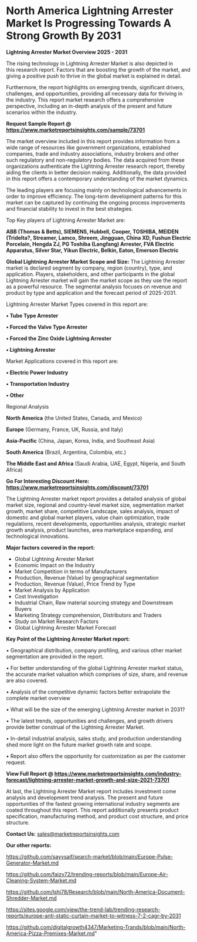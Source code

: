 # North America Lightning Arrester Market Is Progressing Towards A Strong Growth By 2031

<Strong> Lightning Arrester Market Overview 2025 - 2031</strong>

The rising technology in Lightning Arrester Market is also depicted in this research report. Factors that are boosting the growth of the market, and giving a positive push to thrive in the global market is explained in detail.

Furthermore, the report highlights on emerging trends, significant drivers, challenges, and opportunities, providing all necessary data for thriving in the industry. This report market research offers a comprehensive perspective, including an in-depth analysis of the present and future scenarios within the industry.

<strong>Request Sample Report @ <a href=https://www.marketreportsinsights.com/sample/73701>https://www.marketreportsinsights.com/sample/73701</a></strong>

The market overview included in this report provides information from a wide range of resources like government organizations, established companies, trade and industry associations, industry brokers and other such regulatory and non-regulatory bodies. The data acquired from these organizations authenticate the Lightning Arrester research report, thereby aiding the clients in better decision making. Additionally, the data provided in this report offers a contemporary understanding of the market dynamics.

The leading players are focusing mainly on technological advancements in order to improve efficiency. The long-term development patterns for this market can be captured by continuing the ongoing process improvements and financial stability to invest in the best strategies.

Top Key players of Lightning Arrester Market are:

<strong>ABB (Thomas & Betts), SIEMENS, Hubbell, Cooper, TOSHIBA, MEIDEN (Tridelta?, Streamer, Lamco, Shreem, Jingguan, China XD, Fushun Electric Porcelain, Hengda ZJ, PG Toshiba (Langfang) Arrester, FVA Electric Apparatus, Silver Star, Yikun Electric, Belkin, Eaton, Emerson Electric</strong>

<strong><b>Global Lightning Arrester Market Scope and Size:</b></strong>
The Lightning Arrester market is declared segment by company, region (country), type, and application. Players, stakeholders, and other participants in the global Lightning Arrester market will gain the market scope as they use the report as a powerful resource. The segmental analysis focuses on revenue and product by type and application and the forecast period of 2025-2031.

Lightning Arrester Market Types covered in this report are:

<strong>• Tube Type Arrester

• Forced the Valve Type Arrester

• Forced the Zinc Oxide Lightning Arrester

• Lightning Arrester</strong>

Market Applications covered in this report are:

<strong>• Electric Power Industry

• Transportation Industry

• Other</strong> 

Regional Analysis

<strong>North America</strong> (the United States, Canada, and Mexico)

<strong>Europe</strong> (Germany, France, UK, Russia, and Italy)

<strong>Asia-Pacific</strong> (China, Japan, Korea, India, and Southeast Asia)

<strong>South America</strong> (Brazil, Argentina, Colombia, etc.)

<strong>The Middle East and Africa</strong> (Saudi Arabia, UAE, Egypt, Nigeria, and South Africa)

<strong>Go For Interesting Discount Here: <a href=https://www.marketreportsinsights.com/discount/73701>https://www.marketreportsinsights.com/discount/73701</a></strong>

The Lightning Arrester market report provides a detailed analysis of global market size, regional and country-level market size, segmentation market growth, market share, competitive Landscape, sales analysis, impact of domestic and global market players, value chain optimization, trade regulations, recent developments, opportunities analysis, strategic market growth analysis, product launches, area marketplace expanding, and technological innovations.

<strong><b>Major factors covered in the report:</b></strong>
<ul>
  <li>Global Lightning Arrester Market </li>
  <li>Economic Impact on the Industry</li>
  <li>Market Competition in terms of Manufacturers</li>
  <li>Production, Revenue (Value) by geographical segmentation</li>
  <li>Production, Revenue (Value), Price Trend by Type</li>
  <li>Market Analysis by Application</li>
  <li>Cost Investigation</li>
  <li>Industrial Chain, Raw material sourcing strategy and Downstream Buyers</li>
  <li>Marketing Strategy comprehension, Distributors and Traders</li>
  <li>Study on Market Research Factors</li>
  <li>Global Lightning Arrester Market Forecast</li>
</ul>

<strong><b>Key Point of the Lightning Arrester Market report:</b></strong>

• Geographical distribution, company profiling, and various other market segmentation are provided in the report.

• For better understanding of the global Lightning Arrester market status, the accurate market valuation which comprises of size, share, and revenue are also covered.

• Analysis of the competitive dynamic factors better extrapolate the complete market overview

• What will be the size of the emerging Lightning Arrester market in 2031?

• The latest trends, opportunities and challenges, and growth drivers provide better construal of the Lightning Arrester Market.

• In-detail industrial analysis, sales study, and production understanding shed more light on the future market growth rate and scope.

• Report also offers the opportunity for customization as per the customer request.

<strong><b>View Full Report @ <a href=https://www.marketreportsinsights.com/industry-forecast/lightning-arrester-market-growth-and-size-2021-73701>https://www.marketreportsinsights.com/industry-forecast/lightning-arrester-market-growth-and-size-2021-73701</a></b></strong>


At last, the Lightning Arrester Market report includes investment come analysis and development trend analysis. The present and future opportunities of the fastest growing international industry segments are coated throughout this report. This report additionally presents product specification, manufacturing method, and product cost structure, and price structure.

<strong>Contact Us:</strong>
sales@marketreportsinsights.com

<strong>Our other reports:</strong>

<a href=https://github.com/sayysaif/search-market/blob/main/Europe-Pulse-Generator-Market.md>https://github.com/sayysaif/search-market/blob/main/Europe-Pulse-Generator-Market.md</a>

<a href=https://github.com/faizy72/trending-reports/blob/main/Europe-Air-Cleaning-System-Market.md>https://github.com/faizy72/trending-reports/blob/main/Europe-Air-Cleaning-System-Market.md</a>

<a href=https://github.com/Ishi78/Research/blob/main/North-America-Document-Shredder-Market.md>https://github.com/Ishi78/Research/blob/main/North-America-Document-Shredder-Market.md</a>

<a href=https://sites.google.com/view/the-trend-lab/trending-research-reports/europe-anti-static-curtain-market-to-witness-7-2-cagr-by-2031>https://sites.google.com/view/the-trend-lab/trending-research-reports/europe-anti-static-curtain-market-to-witness-7-2-cagr-by-2031</a>

<a href=https://github.com/digitalgrowth4347/Marketing-Trands/blob/main/North-America-Pizza-Premixes-Market.md>https://github.com/digitalgrowth4347/Marketing-Trands/blob/main/North-America-Pizza-Premixes-Market.md</a>"

